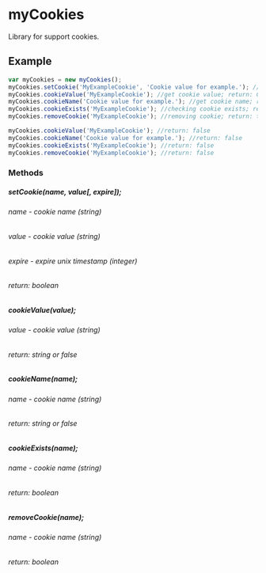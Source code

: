 # myCookies
Library for support cookies.

## Example
```JavaScript
var myCookies = new myCookies();
myCookies.setCookie('MyExampleCookie', 'Cookie value for example.'); //saving cookie on 24 hours; return: true
myCookies.cookieValue('MyExampleCookie'); //get cookie value; return: Cookie value for example.
myCookies.cookieName('Cookie value for example.'); //get cookie name; return: MyExampleCookie
myCookies.cookieExists('MyExampleCookie'); //checking cookie exists; return: true
myCookies.removeCookie('MyExampleCookie'); //removing cookie; return: true

myCookies.cookieValue('MyExampleCookie'); //return: false
myCookies.cookieName('Cookie value for example.'); //return: false
myCookies.cookieExists('MyExampleCookie'); //return: false
myCookies.removeCookie('MyExampleCookie'); //return: false
```

### Methods
##### setCookie(name, value[, expire]);
######  name - cookie name (string)
######  value - cookie value (string)
######  expire - expire unix timestamp (integer)
######  return: boolean
##### cookieValue(value);
######  value - cookie value (string)
######  return: string or false
##### cookieName(name);
######  name - cookie name (string)
######  return: string or false
##### cookieExists(name);
######  name - cookie name (string)
######  return: boolean
##### removeCookie(name);
######  name - cookie name (string)
######  return: boolean
